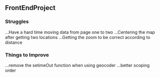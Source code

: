 ## FrontEndProject
### Struggles
...Have a hard time moving data from page one to two
...Centering the map after getting two locations
...Getting the zoom to be correct according to distance



### Things to Improve
...remove the setimeOut function when using geocoder
...better scoping order
